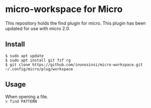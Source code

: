 # micro-workspace for Micro
This repository holds the find plugin for micro. This plugin has been updated for use with micro 2.0.
## Install  
```
$ sudo apt update
$ sudo apt install git fzf rg
$ git clone https://github.com/inunosinsi/micro-workspace.git ~/.config/micro/plug/workspace
```
## Usage
When opening a file.  
```> find PATTERN```
